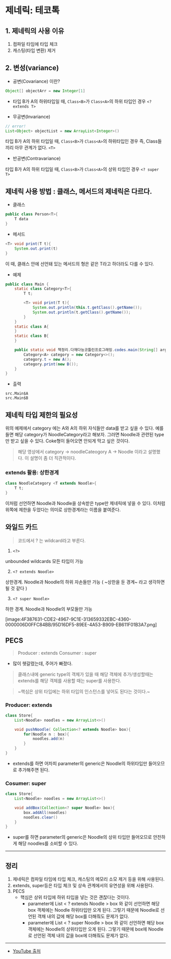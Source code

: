 # 제네릭: 테코톡

## 1. 제네릭의 사용 이유

1. 컴파일 타임에 타입 체크
2. 캐스팅(타입 변환) 제거

## 2. 변성(variance)

* 공변(Covariance) 이란?

```java
Object[] objectArr = new Integer[1]
```

* 타입 B가 A의 하위타입일 때, `Class<B>`가 `Class<A>`의 하위 타입인 경우
`<? extends T>`

* 무공변(Invariance)
```java
// error!
List<Object> objectList = new ArrayList<Integer>()
```

타입 B가 A의 하위 타입일 때, `Class<B>`가 `Class<A>`의 하위타입인 경우
즉, Class들끼리 아무 관계가 없다.
`<T>`

* 반공변(Contravariance)

타입 B가 A의 하위 타입일 때, `Class<B>`가 `Class<A>`의 상위 타입인 경우
`<? super T>`

## 제네릭 사용 방법 : 클래스, 메서드의 제네릭은 다르다.
* 클래스
```java
public class Person<T>{
	T data
}
```

* 메서드
```java
<T> void print(T t){
	System.out.print(t)
}
```

이 때, 클래스 안에 선언돼 있는 메서드의 <T> 형은 같은 T라고 하더라도 다를 수 있다.

* 예제
```java
public class Main {
    static class Category<T>{
        T t;

        <T> void print(T t){
            System.out.println(this.t.getClass().getName());
            System.out.println(t.getClass().getName());
        }
    }
    static class A{
    }
    static class B{
    }

    public static void 책정리.다재다능코틀린프로그래밍.codes.main(String[] args){
        Category<A> category = new Category<>();
        category.t = new A();
        category.print(new B());
    }
}
```

* 출력
```
src.Main$A
src.Main$B
```

## 제네릭 타입 제한의 필요성
위의 예제에서 category 에는 A와 A의 하위 자식들만 data를 받고 싶을 수 있다.
예를 들면 해당 category가 NoodleCategory라고 해보자. 그러면 Noodle과 관련된 type만 받고 싶을 수 있다.
Coke형이 들어오면 안되게 막고 싶은 것이다.

> 해당 영상에서 
> category -> noodleCateogory
> A -> Noodle 이라고 설명했다.
> 이 설명이 좀 더 직관적이다.

### extends 활용: 상한경계
```java
class NoodleCategory <T extends Noodle>{
	T t;
}
```

이처럼 선언하면 Noodle과 Noodle을 상속받은 type만 제네릭에 넣을 수 있다.
이처럼 위쪽에 제한을 두었다는 의미로 상한경계라는 이름을 붙여준다.

## 와일드 카드
> 코드에서 ? 는 wildcard라고 부른다.

1. `<?>` 

unbounded wildcards
모든 타입이 가능

2. `<? extends Noodle>`

상한경계. Noodle과 Noodle의 하위 자손들만 가능
( ~상한을 둔 경계~ 라고 생각하면 될 것 같다 )

3. `<? super Noodle>`

하한 경계.
Noodle과 Noodle의 부모들만 가능

[image:4F387631-CDE2-4967-9C1E-313659332EBC-4360-0000006D0FFC84BB/95D16DF5-89EE-4A53-B909-EB611F01B3A7.png]

## PECS
> Producer : extends
> Consumer : super

* 많이 헷갈렸는데, 주어가 빠졌다.

> 클래스내에 generic type의 객체가 있을 때
> 해당 객체에 추가/생성할때는 extends를
> 해당 객체를 사용할 때는 super를 사용한다.

> ~핵심은 상위 타입에는 하위 타입의 인스턴스를 넣어도 된다는 것이다.~

### Producer: extends
```java
class Store{
	List<Noodle> noodles = new ArrayList<>()

	void pushNoodle( Collection<? extends Noodle> box){
		for(Noodle n : box){
			noodles.add(n)
		}
	}
}
```

* extends를 하면 어차피 parameter의 generic은 Noodle의 하위타입만 들어오므로 추가해주면 된다.

### Cosumer: super
```java
class Store{
	List<Noodle> noodles = new ArrayList<>()

	void addBox(Collection<? super Noodle> box){
		box.addAll(noodles)
		noodles.clear()
	}
}
```

* super를 하면 parameter의 generic은 Noodle의 상위 타입만 들어오므로 안전하게 해당 noodles를 소비할 수 있다.

<hr/>

## 정리

1. 제네릭은 컴파일 타임에 타입 체크, 캐스팅의 메모리 소모 제거 등을 위해 사용된다.
2. extends, super등은 타입 체크 및 상속 관계에서의 유연성을 위해 사용된다.
3. PECS
	* 핵심은 상위 타입에 하위 타입을 넣는 것은 괜찮다는 것이다.
		* parameter에 List < ? extends Noodle > box 와 같이 선언하면 해당 box 객체에는 Noodle 하위타입만 오게 된다. 그렇기 때문에 Noodle로 선언된 객채 내의 값에 해당 box를 더해줘도 문제가 없다.
		* parameter에 List < ? super Noodle > box 와 같이 선언하면 해당 box 객체에는 Noodle의 상위타입만 오게 된다. 그렇기 때문에 box에 Noodle로 선언된 객체 내의 값을 box에 더해줘도 문제가 없다.

<hr/>

* [YouTube 출처](https://www.youtube.com/watch?v=w5AKXDBW1gQ)


